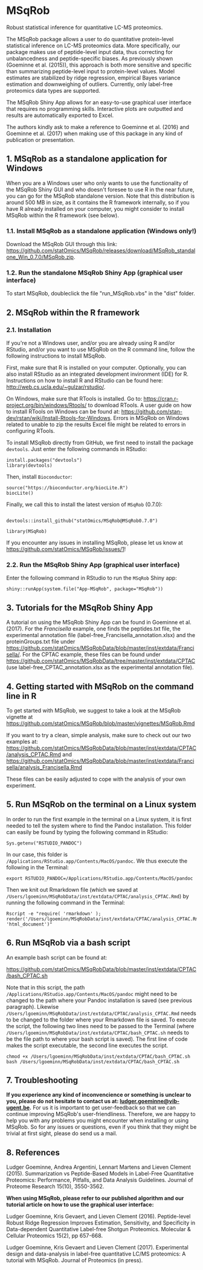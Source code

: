 # MSqRob

Robust statistical inference for quantitative LC-MS proteomics.

The MSqRob package allows a user to do quantitative protein-level statistical inference on LC-MS proteomics data. More specifically, our package makes use of peptide-level input data, thus correcting for unbalancedness and peptide-specific biases. As previously shown (Goeminne et al. (2015)), this approach is both more sensitive and specific than summarizing peptide-level input to protein-level values. Model estimates are stabilized by ridge regression, empirical Bayes variance estimation and downweighing of outliers. Currently, only label-free proteomics data types are supported.

The MSqRob Shiny App allows for an easy-to-use graphical user interface that requires no programming skills. Interactive plots are outputted and results are automatically exported to Excel.

The authors kindly ask to make a reference to Goeminne et al. (2016) and Goeminne et al. (2017) when making use of this package in any kind of publication or presentation.

## 1. MSqRob as a standalone application for Windows

When you are a Windows user who only wants to use the functionality of the MSqRob Shiny GUI and who doesn't foresee to use R in the near future, you can go for the MSqRob standalone version. Note that this distribution is around 500 MB in size, as it contains the R framework internally, so if you have R already installed on your computer, you might consider to install MSqRob within the R framework (see below).

### 1.1. Install MSqRob as a standalone application (Windows only!)

Download the MSqRob GUI through this link: https://github.com/statOmics/MSqRob/releases/download/MSqRob_standalone_Win_0.7.0/MSqRob.zip.  

### 1.2. Run the standalone MSqRob Shiny App (graphical user interface)

To start MSqRob, doubleclick the file "run_MSqRob.vbs" in the "dist" folder.

## 2. MSqRob within the R framework

### 2.1. Installation

If you're not a Windows user, and/or you are already using R and/or RStudio, and/or you want to use MSqRob on the R command line, follow the following instructions to install MSqRob.

First, make sure that R is installed on your computer. Optionally, you can also install RStudio as an integrated development invironment (IDE) for R. Instructions on how to install R and RStudio can be found here: http://web.cs.ucla.edu/~gulzar/rstudio/.

On Windows, make sure that RTools is installed. Go to: https://cran.r-project.org/bin/windows/Rtools/ to download RTools. A user guide on how to install RTools on Windows can be found at: https://github.com/stan-dev/rstan/wiki/Install-Rtools-for-Windows. Errors in MSqRob on Windows related to unable to zip the results Excel file might be related to errors in configuring RTools.

To install MSqRob directly from GitHub, we first need to install the package `devtools`. Just enter the following commands in RStudio:

~~~~
install.packages("devtools")
library(devtools)
~~~~

Then, install `Bioconductor`:

~~~~
source("https://bioconductor.org/biocLite.R")
biocLite()
~~~~

Finally, we call this to install the latest version of `MSqRob` (0.7.0):

~~~~

devtools::install_github("statOmics/MSqRob@MSqRob0.7.0")

library(MSqRob)
~~~~

If you encounter any issues in installing MSqRob, please let us know at https://github.com/statOmics/MSqRob/issues/1!

### 2.2. Run the MSqRob Shiny App (graphical user interface)

Enter the following command in RStudio to run the `MSqRob` Shiny app:

~~~~
shiny::runApp(system.file("App-MSqRob", package="MSqRob"))
~~~~

## 3. Tutorials for the MSqRob Shiny App

A tutorial on using the MSqRob Shiny App can be found in Goeminne et al. (2017). For the *Francisella* example, one finds the peptides.txt file, the experimental annotation file (label-free_Francisella_annotation.xlsx) and the proteinGroups.txt file under  https://github.com/statOmics/MSqRobData/blob/master/inst/extdata/Francisella/. For the CPTAC example, these files can be found under https://github.com/statOmics/MSqRobData/tree/master/inst/extdata/CPTAC (use label-free_CPTAC_annotation.xlsx as the experimental annotation file).

## 4. Getting started with MSqRob on the command line in R

To get started with MSqRob, we suggest to take a look at the MSqRob vignette at https://github.com/statOmics/MSqRob/blob/master/vignettes/MSqRob.Rmd

If you want to try a clean, simple analysis, make sure to check out our two examples at:
https://github.com/statOmics/MSqRobData/blob/master/inst/extdata/CPTAC/analysis_CPTAC.Rmd
and
https://github.com/statOmics/MSqRobData/blob/master/inst/extdata/Francisella/analysis_Francisella.Rmd

These files can be easily adjusted to cope with the analysis of your own experiment.

## 5. Run MSqRob on the terminal on a Linux system

In order to run the first example in the terminal on a Linux system, it is first needed to tell the system where to find the Pandoc installation. This folder can easily be found by typing the following command in RStudio:

~~~~
Sys.getenv("RSTUDIO_PANDOC")
~~~~

In our case, this folder is `/Applications/RStudio.app/Contents/MacOS/pandoc`.
We thus execute the following in the Terminal:
~~~~
export RSTUDIO_PANDOC=/Applications/RStudio.app/Contents/MacOS/pandoc
~~~~

Then we knit out Rmarkdown file (which we saved at `/Users/lgoeminn/MSqRobData/inst/extdata/CPTAC/analysis_CPTAC.Rmd`) by running the following command in the Terminal:

~~~~
Rscript -e "require( 'rmarkdown' ); render('/Users/lgoeminn/MSqRobData/inst/extdata/CPTAC/analysis_CPTAC.Rmd', 'html_document')"
~~~~

## 6. Run MSqRob via a bash script

An example bash script can be found at:

https://github.com/statOmics/MSqRobData/blob/master/inst/extdata/CPTAC/bash_CPTAC.sh

Note that in this script, the path `/Applications/RStudio.app/Contents/MacOS/pandoc` might need to be changed to the path where your Pandoc installation is saved (see previous paragraph). Likewise `/Users/lgoeminn/MSqRobData/inst/extdata/CPTAC/analysis_CPTAC.Rmd` needs to be changed to the folder where your Rmarkdown file is saved. To execute the script, the following two lines need to be passed to the Terminal (where `/Users/lgoeminn/MSqRobData/inst/extdata/CPTAC/bash_CPTAC.sh` needs to be the file path to where your bash script is saved). The first line of code makes the script executable, the second line executes the script.

~~~~
chmod +x /Users/lgoeminn/MSqRobData/inst/extdata/CPTAC/bash_CPTAC.sh
bash /Users/lgoeminn/MSqRobData/inst/extdata/CPTAC/bash_CPTAC.sh
~~~~

## 7. Troubleshooting

**If you experience any kind of inconvencience or something is unclear to you, please do not hesitate to contact us at: [ludger.goeminne@vib-ugent.be](mailto:ludger.goeminne@vib-ugent.be).** For us it is important to get user-feedback so that we can continue improving MSqRob's user-friendliness. Therefore, we are happy to help you with any problems you might encounter when installing or using MSqRob. So for any issues or questions, even if you think that they might be trivial at first sight, please do send us a mail.

## 8. References

Ludger Goeminne, Andrea Argentini, Lennart Martens and Lieven Clement (2015). Summarization vs Peptide-Based Models in Label-Free Quantitative Proteomics: Performance, Pitfalls, and Data Analysis Guidelines. Journal of Proteome Research 15(10), 3550-3562.

**When using MSqRob, please refer to our published algorithm and our tutorial article on how to use the graphical user interface:**

Ludger Goeminne, Kris Gevaert, and Lieven Clement (2016). Peptide-level Robust Ridge Regression Improves Estimation, Sensitivity, and Specificity in Data-dependent Quantitative Label-free Shotgun Proteomics. Molecular & Cellular Proteomics 15(2), pp 657-668.

Ludger Goeminne, Kris Gevaert and Lieven Clement (2017). Experimental design and data-analysis in label-free quantitative LC/MS proteomics: A tutorial with MSqRob. Journal of Proteomics (in press).
